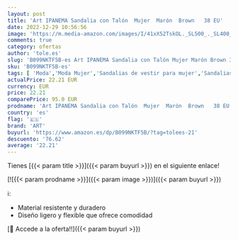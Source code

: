 ```yaml
---
layout: post
title: 'Art IPANEMA Sandalia con Talón  Mujer  Marón  Brown   38 EU'
date: 2022-12-29 10:56:56
image: 'https://m.media-amazon.com/images/I/41xX52TskOL._SL500_._SL400_.jpg'
comments: true
category: ofertas
author: 'tole.es'
slug: 'B099NKTF5B-es Art IPANEMA Sandalia con Talón Mujer Marón Brown 38 EU'
sku: 'B099NKTF5B-es'
tags: [ 'Moda','Moda Mujer','Sandalias de vestir para mujer','Sandalias y palas de mujer','Zapatos para mujer','art','sandalia','🇪🇸', ]
actualPrice: 22.21 EUR
currency: EUR
price: 22.21
comparePrice: 95.0 EUR
prodname: 'Art IPANEMA Sandalia con Talón  Mujer  Marón  Brown   38 EU'
country: 'es'
flag: '🇪🇸'
brand: 'ART'
buyurl: 'https://www.amazon.es/dp/B099NKTF5B/?tag=tolees-21'
descuento: '76.62'
average: '22.21'
---
```


Tienes [{{< param title >}}]({{< param buyurl >}}) en el siguiente enlace!

[![{{< param prodname >}}]({{< param image >}})]({{< param buyurl >}})

ℹ️:

- Material resistente y duradero
- Diseño ligero y flexible que ofrece comodidad

[🛒 Accede a la oferta!!]({{< param buyurl >}})
